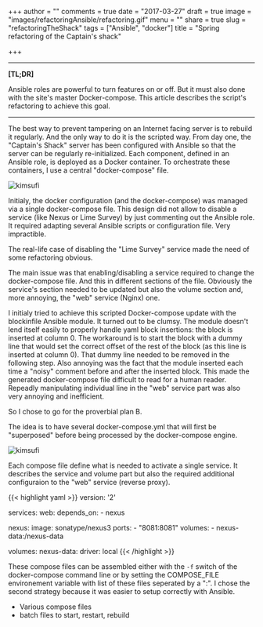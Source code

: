 +++
author = ""
comments = true
date = "2017-03-27"
draft = true
image = "images/refactoringAnsible/refactoring.gif"
menu = ""
share = true
slug = "refactoringTheShack"
tags = ["Ansible", "docker"]
title = "Spring refactoring of the Captain's shack"

+++

***

**[TL;DR]**

Ansible roles are powerful to turn features on or off. But it must also done with the site's master Docker-compose. This article describes the script's refactoring to achieve this goal.

***


The best way to prevent tampering on an Internet facing server is to rebuild it regularly. And the only way to do it is the scripted way. From day one, the "Captain's Shack" server has been configured with Ansible so that the server can be regularly re-initialized. 
Each component, defined in an Ansible role, is deployed as a Docker container. To orchestrate these containers, I use a central "docker-compose" file.

![kimsufi](/images/refactoringAnsible/Kimsufi.png)

Initialy, the docker configuration (and the docker-compose) was managed via a single docker-compose file. This design did not allow to disable a service (like Nexus or Lime Survey) by just commenting out the Ansible role. It required adapting several Ansible scripts or configuration file. Very impractible.  

The real-life case of disabling the "Lime Survey" service made the need of some refactoring obvious.

The main issue was that enabling/disabling a service required to change the docker-compose file. And this in different sections of the file.  Obviously the service's section needed to be updated but also the volume section and, more annoying, the "web" service (Nginx) one. 

I initialy tried to achieve this scripted Docker-compose update with the blockinfile Ansible module. It turned out to be clumsy. The module doesn't lend itself easily to properly handle yaml block insertions: the block is inserted at column 0. The workaround is to start the block with a dummy line that would set the correct offset of the rest of the block (as this line is inserted at column 0). That dummy line needed to be removed in the following step. Also annoying was the fact that the module inserted each time a "noisy" comment before and after the inserted block. This made the generated docker-compose file difficult to read for a human reader. Repeadly manipulating individual line in the "web" service part was also very annoying and inefficient.

So I chose to go for the proverbial plan B.

The idea is to have several docker-compose.yml that will first be "superposed" before being processed by the docker-compose engine. 

![kimsufi](/images/refactoringAnsible/layers2.png)

Each compose file define what is needed to activate a single service. It describes the service and volume part but also the required additional configuraion to the "web" service (reverse proxy).

{{< highlight yaml >}}
version: '2'

services:
  web:
    depends_on:
      - nexus

  nexus:
    image: sonatype/nexus3
    ports:
      - "8081:8081"
    volumes:
      - nexus-data:/nexus-data

volumes:
  nexus-data:
    driver: local
{{< /highlight >}}

These compose files can be assembled either with the `-f` switch of the docker-compose command line or by setting the COMPOSE_FILE environement variable with list of these files seperated by a ":". I chose the second strategy because it was easier to setup correctly with Ansible.

* Various compose files
* batch files to start, restart, rebuild
